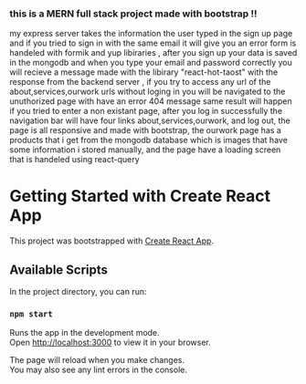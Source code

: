### this is a MERN full stack project made with bootstrap !!

my express server takes the information the user typed in the sign up page and if you tried to sign in with the same email it will give you an error form is handeled with formik and yup libiraries ,
after you sign up your data is saved in the mongodb and when you type your email and password correctly you will recieve a message made with the libirary "react-hot-taost" with the response from the backend server ,
if you try to access any url of the about,services,ourwork urls without loging in you will be navigated to the unuthorized page with have an error 404 message same result will happen if you tried to enter a non existant page,
after you log in successfully the navigation bar will have four links about,services,ourwork, and log out, the page is all responsive and made with bootstrap,
the ourwork page has a products that i get from the mongodb database which is images that have some information i stored manually, and the page have a loading screen that is handeled using react-query





# Getting Started with Create React App

This project was bootstrapped with [Create React App](https://github.com/facebook/create-react-app).

## Available Scripts

In the project directory, you can run:

### `npm start`

Runs the app in the development mode.\
Open [http://localhost:3000](http://localhost:3000) to view it in your browser.

The page will reload when you make changes.\
You may also see any lint errors in the console.

